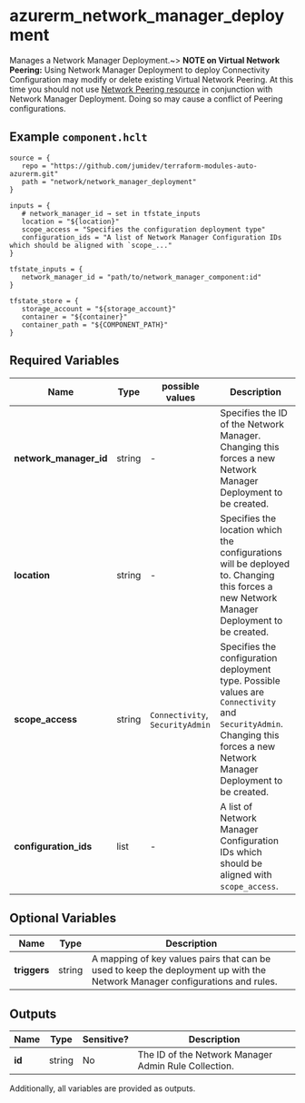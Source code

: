 # azurerm_network_manager_deployment

Manages a Network Manager Deployment.~> **NOTE on Virtual Network Peering:** Using Network Manager Deployment to deploy Connectivity Configuration may modify or delete existing Virtual Network Peering. At this time you should not use [Network Peering resource](https://registry.terraform.io/providers/hashicorp/azurerm/latest/docs/resources/virtual_network_peering) in conjunction with Network Manager Deployment. Doing so may cause a conflict of Peering configurations.

## Example `component.hclt`

```hcl
source = {
   repo = "https://github.com/jumidev/terraform-modules-auto-azurerm.git"   
   path = "network/network_manager_deployment"   
}

inputs = {
   # network_manager_id → set in tfstate_inputs
   location = "${location}"   
   scope_access = "Specifies the configuration deployment type"   
   configuration_ids = "A list of Network Manager Configuration IDs which should be aligned with `scope_..."   
}

tfstate_inputs = {
   network_manager_id = "path/to/network_manager_component:id"   
}

tfstate_store = {
   storage_account = "${storage_account}"   
   container = "${container}"   
   container_path = "${COMPONENT_PATH}"   
}

```

## Required Variables

| Name | Type |  possible values |  Description |
| ---- | --------- |  ----------- | ----------- |
| **network_manager_id** | string |  -  |  Specifies the ID of the Network Manager. Changing this forces a new Network Manager Deployment to be created. | 
| **location** | string |  -  |  Specifies the location which the configurations will be deployed to. Changing this forces a new Network Manager Deployment to be created. | 
| **scope_access** | string |  `Connectivity`, `SecurityAdmin`  |  Specifies the configuration deployment type. Possible values are `Connectivity` and `SecurityAdmin`. Changing this forces a new Network Manager Deployment to be created. | 
| **configuration_ids** | list |  -  |  A list of Network Manager Configuration IDs which should be aligned with `scope_access`. | 

## Optional Variables

| Name | Type |  Description |
| ---- | --------- |  ----------- |
| **triggers** | string |  A mapping of key values pairs that can be used to keep the deployment up with the Network Manager configurations and rules. | 



## Outputs

| Name | Type | Sensitive? | Description |
| ---- | ---- | --------- | --------- |
| **id** | string | No  | The ID of the Network Manager Admin Rule Collection. | 

Additionally, all variables are provided as outputs.
